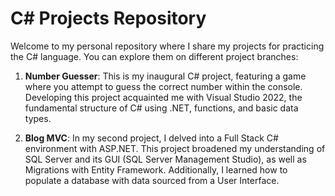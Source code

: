 # C# Projects Repository

Welcome to my personal repository where I share my projects for practicing the C# language. You can explore them on different project branches:

1. **Number Guesser**: This is my inaugural C# project, featuring a game where you attempt to guess the correct number within the console. Developing this project acquainted me with Visual Studio 2022, the fundamental structure of C# using .NET, functions, and basic data types.

2. **Blog MVC**: In my second project, I delved into a Full Stack C# environment with ASP.NET. This project broadened my understanding of SQL Server and its GUI (SQL Server Management Studio), as well as Migrations with Entity Framework. Additionally, I learned how to populate a database with data sourced from a User Interface.

